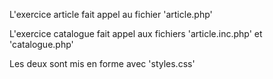 L'exercice article fait appel au fichier 'article.php'

L'exercice catalogue fait appel aux fichiers 'article.inc.php' et 'catalogue.php'

Les deux sont mis en forme avec 'styles.css'
